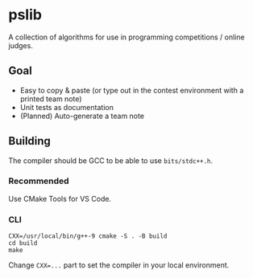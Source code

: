 # pslib

A collection of algorithms for use in programming competitions / online judges.

## Goal

- Easy to copy & paste (or type out in the contest environment with a printed team note)
- Unit tests as documentation
- (Planned) Auto-generate a team note

## Building

The compiler should be GCC to be able to use `bits/stdc++.h`.

### Recommended

Use CMake Tools for VS Code.

### CLI

```
CXX=/usr/local/bin/g++-9 cmake -S . -B build
cd build
make
```

Change `CXX=...` part to set the compiler in your local environment.
